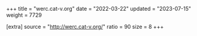 +++
title = "werc.cat-v.org"
date = "2022-03-22"
updated = "2023-07-15"
weight = 7729

[extra]
source = "http://werc.cat-v.org/"
ratio = 90
size = 8
+++
